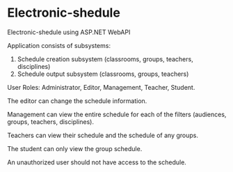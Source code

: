 # Electronic-shedule
Electronic-shedule using ASP.NET WebAPI

Application consists of subsystems:
1) Schedule creation subsystem (classrooms, groups, teachers, disciplines)
2) Schedule output subsystem (classrooms, groups, teachers)

User Roles: Administrator, Editor, Management, Teacher, Student.

The editor can change the schedule information. 

Management can view the entire schedule for each of the filters (audiences, groups, teachers, disciplines).

Teachers can view their schedule and the schedule of any groups.

The student can only view the group schedule.

An unauthorized user should not have access to the schedule.
